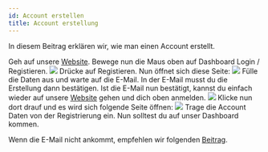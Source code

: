 ```yaml
---
id: Account erstellen
title: Account erstellung 
---
```


In diesem Beitrag erklären wir, wie man einen Account erstellt.


Geh auf unsere [Website](https://robin-it.de).
Bewege nun die Maus oben auf Dashboard Login / Registieren. 
![](https://screen.r-it.link/FonU7/lAlawOZI62.png/raw)
Drücke auf Registieren.
Nun öffnet sich diese Seite:
![](https://screen.r-it.link/FonU7/NoHIQiMe67.png/raw)
Fülle die Daten aus und warte auf die E-Mail.
In der E-Mail musst du die Erstellung dann bestätigen.
Ist die E-Mail nun bestätigt, kannst du einfach wieder auf unsere [Website](https://robin-it.de) gehen und dich oben anmelden.
![](https://screen.r-it.link/FonU7/raqOGoLa27.png/raw)
Klicke nun dort drauf und es wird sich folgende Seite öffnen:
![](https://screen.r-it.link/FonU7/nISIqIlA56.png/raw)
Trage die Account Daten von der Registrierung ein.
Nun solltest du auf unser Dashboard kommen.

Wenn die E-Mail nicht ankommt, empfehlen wir folgenden [Beitrag](https://faq.robin-it.de/docs/Account/E-Mail%20Verifizierung).
